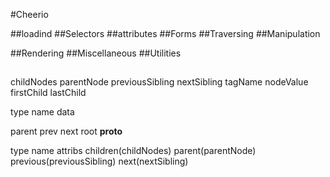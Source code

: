 #Cheerio

##loadind
##Selectors
##attributes
##Forms
##Traversing
##Manipulation

##Rendering
##Miscellaneous
##Utilities
##


childNodes
parentNode
previousSibling
nextSibling
tagName
nodeValue
firstChild
lastChild

type
name
data

parent
prev
next
root
__proto__


type
name
attribs
children(childNodes)
parent(parentNode)
previous(previousSibling)
next(nextSibling)
